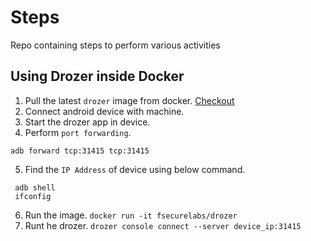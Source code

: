 # Steps
Repo containing steps to perform various activities


## Using Drozer inside Docker

1. Pull the latest `drozer` image from docker. [Checkout](https://hub.docker.com/r/fsecurelabs/drozer)
2. Connect android device with machine.
3. Start the drozer app in device.
4. Perform `port forwarding`.  
```shell
adb forward tcp:31415 tcp:31415
```
5. Find the `IP Address` of device using below command. 
```shell
 adb shell
 ifconfig
```
6. Run the image. `docker run -it fsecurelabs/drozer`
7. Runt he drozer. `drozer console connect --server device_ip:31415`
